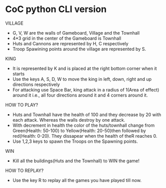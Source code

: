 # CoC python CLI version
VILLAGE
- G, V, W are the walls of Gameboard, Village and the Townhall
- 4*3 grid in the center of the Gameboard is Townhall
- Huts and Cannons are represented by H, C respectively
- Troop Spawining points around the village are represented by S.

KING
- It is represented by K and is placed at the right bottom corner when it starts
- Use the keys A, S, D, W to move the king in left, down, right and up directions respectively
- For attacking use Space Bar, king attack in a radius of 1(Area of effect) around it i.e., all four directions around it and 4 corners around it.

HOW TO PLAY?
- Huts and Townhall have the health of 100 and they decrease by 20 with each attack. Whereas the walls destroy by one attack.
- With decrement in health the color of the huts/townhall change from Green(Health: 50-100) to Yellow(Health: 20-50)then followed by red(Health: 0-20). They dissapear when the health of theR reaches 0.
- Use 1,2,3 keys to spawn the Troops on the Spawning points.

WIN

- Kill all the buildings(Huts and the Townhall) to WIN the game!

HOW TO REPLAY?
- Use the key R to replay all the games you have played till now.


